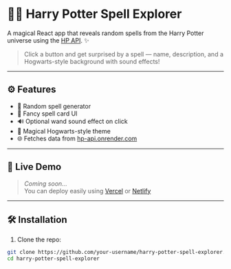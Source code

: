 # 🧙‍♂️ Harry Potter Spell Explorer

A magical React app that reveals random spells from the Harry Potter universe using the [HP API](https://hp-api.onrender.com/). ✨

> Click a button and get surprised by a spell — name, description, and a Hogwarts-style background with sound effects!

---

## ⚙️ Features

- 🔁 Random spell generator
- 🎴 Fancy spell card UI
- 🔊 Optional wand sound effect on click
- 🏰 Magical Hogwarts-style theme
- 🌐 Fetches data from [hp-api.onrender.com](https://hp-api.onrender.com/)

---

## 🚀 Live Demo
> _Coming soon..._  
> You can deploy easily using [Vercel](https://vercel.com) or [Netlify](https://netlify.com)

---

## 🛠️ Installation

1. Clone the repo:

```bash
git clone https://github.com/your-username/harry-potter-spell-explorer.git
cd harry-potter-spell-explorer
